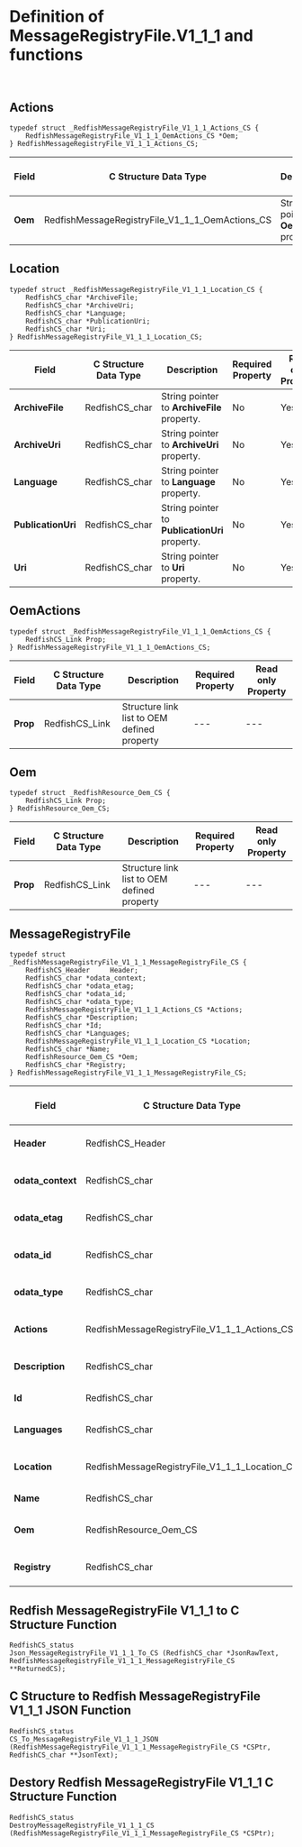 # Definition of MessageRegistryFile.V1_1_1 and functions<br><br>

## Actions
    typedef struct _RedfishMessageRegistryFile_V1_1_1_Actions_CS {
        RedfishMessageRegistryFile_V1_1_1_OemActions_CS *Oem;
    } RedfishMessageRegistryFile_V1_1_1_Actions_CS;

|Field |C Structure Data Type|Description |Required Property|Read only Property
| ---  | --- | --- | --- | ---
|**Oem**|RedfishMessageRegistryFile_V1_1_1_OemActions_CS| Structure points to **Oem** property.| No| No


## Location
    typedef struct _RedfishMessageRegistryFile_V1_1_1_Location_CS {
        RedfishCS_char *ArchiveFile;
        RedfishCS_char *ArchiveUri;
        RedfishCS_char *Language;
        RedfishCS_char *PublicationUri;
        RedfishCS_char *Uri;
    } RedfishMessageRegistryFile_V1_1_1_Location_CS;

|Field |C Structure Data Type|Description |Required Property|Read only Property
| ---  | --- | --- | --- | ---
|**ArchiveFile**|RedfishCS_char| String pointer to **ArchiveFile** property.| No| Yes
|**ArchiveUri**|RedfishCS_char| String pointer to **ArchiveUri** property.| No| Yes
|**Language**|RedfishCS_char| String pointer to **Language** property.| No| Yes
|**PublicationUri**|RedfishCS_char| String pointer to **PublicationUri** property.| No| Yes
|**Uri**|RedfishCS_char| String pointer to **Uri** property.| No| Yes


## OemActions
    typedef struct _RedfishMessageRegistryFile_V1_1_1_OemActions_CS {
        RedfishCS_Link Prop;
    } RedfishMessageRegistryFile_V1_1_1_OemActions_CS;

|Field |C Structure Data Type|Description |Required Property|Read only Property
| ---  | --- | --- | --- | ---
|**Prop**|RedfishCS_Link| Structure link list to OEM defined property| ---| ---


## Oem
    typedef struct _RedfishResource_Oem_CS {
        RedfishCS_Link Prop;
    } RedfishResource_Oem_CS;

|Field |C Structure Data Type|Description |Required Property|Read only Property
| ---  | --- | --- | --- | ---
|**Prop**|RedfishCS_Link| Structure link list to OEM defined property| ---| ---


## MessageRegistryFile
    typedef struct _RedfishMessageRegistryFile_V1_1_1_MessageRegistryFile_CS {
        RedfishCS_Header     Header;
        RedfishCS_char *odata_context;
        RedfishCS_char *odata_etag;
        RedfishCS_char *odata_id;
        RedfishCS_char *odata_type;
        RedfishMessageRegistryFile_V1_1_1_Actions_CS *Actions;
        RedfishCS_char *Description;
        RedfishCS_char *Id;
        RedfishCS_char *Languages;
        RedfishMessageRegistryFile_V1_1_1_Location_CS *Location;
        RedfishCS_char *Name;
        RedfishResource_Oem_CS *Oem;
        RedfishCS_char *Registry;
    } RedfishMessageRegistryFile_V1_1_1_MessageRegistryFile_CS;

|Field |C Structure Data Type|Description |Required Property|Read only Property
| ---  | --- | --- | --- | ---
|**Header**|RedfishCS_Header|Redfish C structure header|---|---
|**odata_context**|RedfishCS_char| String pointer to **@odata.context** property.| No| No
|**odata_etag**|RedfishCS_char| String pointer to **@odata.etag** property.| No| No
|**odata_id**|RedfishCS_char| String pointer to **@odata.id** property.| Yes| No
|**odata_type**|RedfishCS_char| String pointer to **@odata.type** property.| Yes| No
|**Actions**|RedfishMessageRegistryFile_V1_1_1_Actions_CS| Structure points to **Actions** property.| No| No
|**Description**|RedfishCS_char| String pointer to **Description** property.| No| Yes
|**Id**|RedfishCS_char| String pointer to **Id** property.| Yes| Yes
|**Languages**|RedfishCS_char| String pointer to **Languages** property.| Yes| Yes
|**Location**|RedfishMessageRegistryFile_V1_1_1_Location_CS| Structure points to **Location** property.| Yes| No
|**Name**|RedfishCS_char| String pointer to **Name** property.| Yes| Yes
|**Oem**|RedfishResource_Oem_CS| Structure points to **Oem** property.| No| No
|**Registry**|RedfishCS_char| String pointer to **Registry** property.| Yes| Yes
## Redfish MessageRegistryFile V1_1_1 to C Structure Function
    RedfishCS_status
    Json_MessageRegistryFile_V1_1_1_To_CS (RedfishCS_char *JsonRawText, RedfishMessageRegistryFile_V1_1_1_MessageRegistryFile_CS **ReturnedCS);

## C Structure to Redfish MessageRegistryFile V1_1_1 JSON Function
    RedfishCS_status
    CS_To_MessageRegistryFile_V1_1_1_JSON (RedfishMessageRegistryFile_V1_1_1_MessageRegistryFile_CS *CSPtr, RedfishCS_char **JsonText);

## Destory Redfish MessageRegistryFile V1_1_1 C Structure Function
    RedfishCS_status
    DestroyMessageRegistryFile_V1_1_1_CS (RedfishMessageRegistryFile_V1_1_1_MessageRegistryFile_CS *CSPtr);

